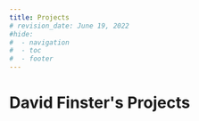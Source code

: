 ```yaml
---
title: Projects
# revision_date: June 19, 2022
#hide:
#  - navigation
#  - toc
#  - footer
---
```


# David Finster's Projects
